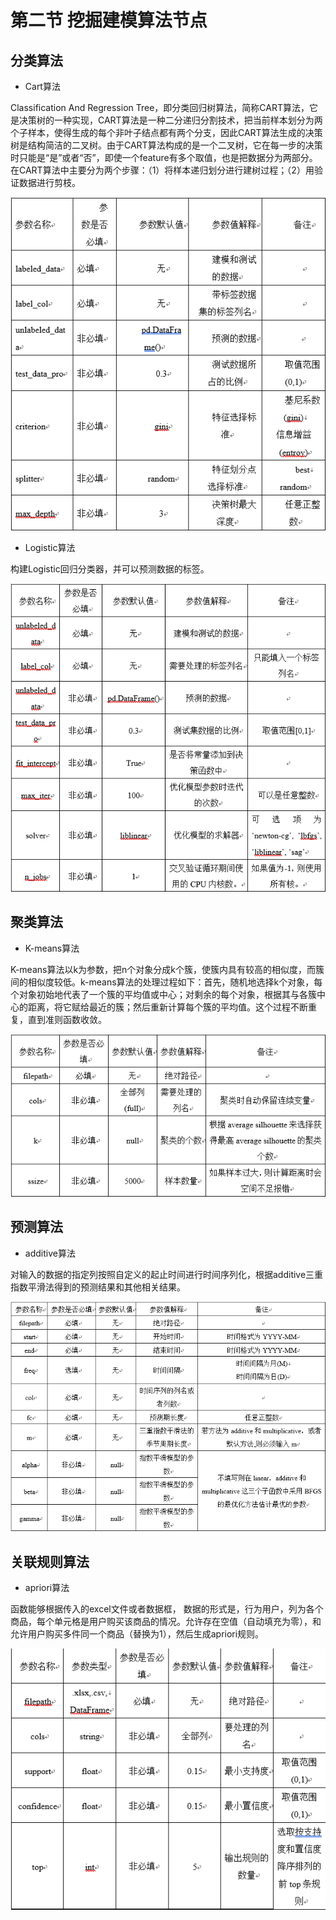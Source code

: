 # 第二节   挖掘建模算法节点

## 分类算法

* Cart算法

Classification And Regression Tree，即分类回归树算法，简称CART算法，它是决策树的一种实现，CART算法是一种二分递归分割技术，把当前样本划分为两个子样本，使得生成的每个非叶子结点都有两个分支，因此CART算法生成的决策树是结构简洁的二叉树。由于CART算法构成的是一个二叉树，它在每一步的决策时只能是“是”或者“否”，即使一个feature有多个取值，也是把数据分为两部分。在CART算法中主要分为两个步骤：（1）将样本递归划分进行建树过程；（2）用验证数据进行剪枝。

![](/assets/Cart算法.png)

* Logistic算法

构建Logistic回归分类器，并可以预测数据的标签。

![](/assets/Logistic算法.png)

## 聚类算法

* K-means算法

K-means算法以k为参数，把n个对象分成k个簇，使簇内具有较高的相似度，而簇间的相似度较低。k-means算法的处理过程如下：首先，随机地选择k个对象，每个对象初始地代表了一个簇的平均值或中心；对剩余的每个对象，根据其与各簇中心的距离，将它赋给最近的簇；然后重新计算每个簇的平均值。这个过程不断重复，直到准则函数收敛。

![](/assets/K-means算法.png)

## 预测算法

* additive算法

对输入的数据的指定列按照自定义的起止时间进行时间序列化，根据additive三重指数平滑法得到的预测结果和其他相关结果。

![](/assets/additive算法.png)

## 关联规则算法

* apriori算法

函数能够根据传入的excel文件或者数据框， 数据的形式是，行为用户，列为各个商品，每个单元格是用户购买该商品的情况。允许存在空值（自动填充为零），和允许用户购买多件同一个商品（替换为1），然后生成apriori规则。

![](/assets/apriori算法.png)



